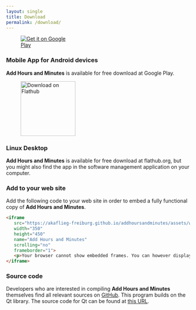 ```yaml
---
layout: single
title: Download
permalink: /download/
---
```


<figure style="width: 150px" class="align-right">
  <a href='https://play.google.com/store/apps/details?id=de.akaflieg_freiburg.cavok.add_hours_and_minutes'><img alt='Get it on Google Play' src='https://play.google.com/intl/en_us/badges/static/images/badges/en_badge_web_generic.png'/></a>
</figure>

### Mobile App for Android devices

**Add Hours and Minutes** is available for free download at Google Play.


<figure style="width: 150px" class="align-right">
  <a href='https://flathub.org/apps/details/org.gimp.GIMP'><img width='150px' alt='Download on Flathub' src='https://flathub.org/assets/badges/flathub-badge-en.png'/></a>
</figure>

### Linux Desktop

**Add Hours and Minutes** is available for free download at flathub.org, but you
might also find the app in the software management application on your computer.


### Add to your web site

Add the following code to your web site in order to embed a fully functional
copy of **Add Hours and Minutes**.

```html
<iframe
   src="https://akaflieg-freiburg.github.io/addhoursandminutes/assets/webasm/addhoursandminutes.html"
   width="350" 
   height="450" 
   name="Add Hours and Minutes"
   scrolling="no"
   frameborder="1">
   <p>Your browser cannot show embedded frames. You can however display the embedded page via<a href="https://akaflieg-freiburg.github.io/addhoursandminutes/assets/webasm/addhoursandminutes.html">this link</a>.</p>
</iframe>
```


### Source code

Developers who are interested in compiling **Add Hours and Minutes** themselves find all relevant sources on [GitHub](https://github.com/Akaflieg-Freiburg/addhoursandminutes).  This program builds on the Qt library. The source code for Qt can be found at [this URL](https://cplx.vm.uni-freiburg.de/storage/QtSources).
